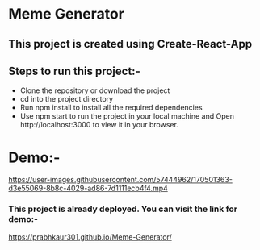# **Meme Generator**

## This project is created using Create-React-App

## Steps to run this project:-

- Clone the repository or download the project
- cd into the project directory
- Run npm install to install all the required dependencies
- Use npm start to run the project in your local machine and Open http://localhost:3000 to view it in your browser.

# Demo:-

https://user-images.githubusercontent.com/57444962/170501363-d3e55069-8b8c-4029-ad86-7d1111ecb4f4.mp4


### This project is already deployed. You can visit the link for demo:-
https://prabhkaur301.github.io/Meme-Generator/
